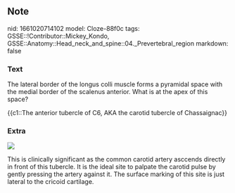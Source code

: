 ## Note
nid: 1661020714102
model: Cloze-88f0c
tags: GSSE::!Contributor::Mickey_Kondo, GSSE::Anatomy::Head_neck_and_spine::04._Prevertebral_region
markdown: false

### Text
The lateral border of the longus colli muscle forms a pyramidal
space with the medial border of the scalenus anterior. What is at
the apex of this space?
<div>
  {{c1::The anterior tubercle of C6, AKA the carotid tubercle of
  Chassaignac}}
</div>

### Extra
<img src= 
"Schematic-drawing-of-the-triangle-of-the-vertebral-artery-on-the-right-lateral-neck.png">
<div>
  This is clinically significant as the common carotid artery
  asccends directly in front of this tubercle. It is the ideal site
  to palpate the carotid pulse by gently pressing the artery
  against it. The surface marking of this site is just lateral to
  the cricoid cartilage.
</div>
